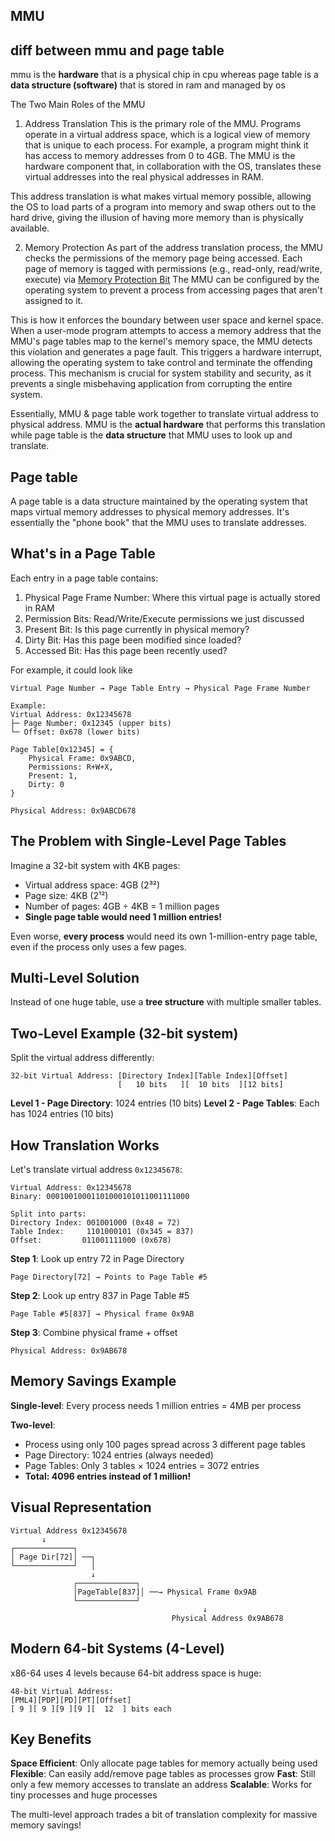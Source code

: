 ## MMU

## diff between mmu and page table
mmu is the **hardware** that is a physical chip in cpu whereas page table is a **data structure (software)** that is stored in ram and managed by os

The Two Main Roles of the MMU
1. Address Translation
This is the primary role of the MMU. Programs operate in a virtual address space, which is a logical view of memory that is unique to each process. For example, a program might think it has access to memory addresses from 0 to 4GB. The MMU is the hardware component that, in collaboration with the OS, translates these virtual addresses into the real physical addresses in RAM.

This address translation is what makes virtual memory possible, allowing the OS to load parts of a program into memory and swap others out to the hard drive, giving the illusion of having more memory than is physically available.

2. Memory Protection
As part of the address translation process, the MMU checks the permissions of the memory page being accessed. Each page of memory is tagged with permissions (e.g., read-only, read/write, execute) via [Memory Protection Bit](https://github.com/brian6484/CSKnowledge/blob/main/Operating%20System/Linux/Memory/Memory%20Protection%20Bit.md) The MMU can be configured by the operating system to prevent a process from accessing pages that aren't assigned to it.

This is how it enforces the boundary between user space and kernel space. When a user-mode program attempts to access a memory address that the MMU's page tables map to the kernel's memory space, the MMU detects this violation and generates a page fault. This triggers a hardware interrupt, allowing the operating system to take control and terminate the offending process. This mechanism is crucial for system stability and security, as it prevents a single misbehaving application from corrupting the entire system.

Essentially, MMU & page table work together to translate virtual address to physical address. MMU is the **actual hardware** that performs this translation while page table is the **data structure** that MMU uses to look up and translate.

## Page table
A page table is a data structure maintained by the operating system that maps virtual memory addresses to physical memory addresses. It's essentially the "phone book" that the MMU uses to translate addresses.

## What's in a Page Table
Each entry in a page table contains:
1) Physical Page Frame Number: Where this virtual page is actually stored in RAM
2) Permission Bits: Read/Write/Execute permissions we just discussed
3) Present Bit: Is this page currently in physical memory?
4) Dirty Bit: Has this page been modified since loaded?
5) Accessed Bit: Has this page been recently used?

For example, it could look like
```
Virtual Page Number → Page Table Entry → Physical Page Frame Number

Example:
Virtual Address: 0x12345678
├─ Page Number: 0x12345 (upper bits)
└─ Offset: 0x678 (lower bits)

Page Table[0x12345] = {
    Physical Frame: 0x9ABCD,
    Permissions: R+W+X,
    Present: 1,
    Dirty: 0
}

Physical Address: 0x9ABCD678
```
## The Problem with Single-Level Page Tables

Imagine a 32-bit system with 4KB pages:
- Virtual address space: 4GB (2³²)
- Page size: 4KB (2¹²)
- Number of pages: 4GB ÷ 4KB = 1 million pages
- **Single page table would need 1 million entries!**

Even worse, **every process** would need its own 1-million-entry page table, even if the process only uses a few pages.

## Multi-Level Solution

Instead of one huge table, use a **tree structure** with multiple smaller tables.

## Two-Level Example (32-bit system)

Split the virtual address differently:
```
32-bit Virtual Address: [Directory Index][Table Index][Offset]
                        [   10 bits   ][  10 bits  ][12 bits]
```

**Level 1 - Page Directory**: 1024 entries (10 bits)
**Level 2 - Page Tables**: Each has 1024 entries (10 bits)

## How Translation Works

Let's translate virtual address `0x12345678`:

```
Virtual Address: 0x12345678
Binary: 00010010001101000101011001111000

Split into parts:
Directory Index: 001001000 (0x48 = 72)
Table Index:     1101000101 (0x345 = 837) 
Offset:         011001111000 (0x678)
```

**Step 1**: Look up entry 72 in Page Directory
```
Page Directory[72] → Points to Page Table #5
```

**Step 2**: Look up entry 837 in Page Table #5
```
Page Table #5[837] → Physical frame 0x9AB
```

**Step 3**: Combine physical frame + offset
```
Physical Address: 0x9AB678
```

## Memory Savings Example

**Single-level**: Every process needs 1 million entries = 4MB per process

**Two-level**: 
- Process using only 100 pages spread across 3 different page tables
- Page Directory: 1024 entries (always needed)
- Page Tables: Only 3 tables × 1024 entries = 3072 entries
- **Total: 4096 entries instead of 1 million!**

## Visual Representation

```
Virtual Address 0x12345678
       ↓
┌─────────────┐
│ Page Dir[72]│ ──┐
└─────────────┘   │
                  ↓
              ┌─────────────┐
              │PageTable[837]│ ──→ Physical Frame 0x9AB
              └─────────────┘
                                           ↓
                                    Physical Address 0x9AB678
```

## Modern 64-bit Systems (4-Level)

x86-64 uses 4 levels because 64-bit address space is huge:
```
48-bit Virtual Address:
[PML4][PDP][PD][PT][Offset]
[ 9 ][ 9 ][9 ][9 ][  12  ] bits each
```

## Key Benefits

**Space Efficient**: Only allocate page tables for memory actually being used
**Flexible**: Can easily add/remove page tables as processes grow
**Fast**: Still only a few memory accesses to translate an address
**Scalable**: Works for tiny processes and huge processes

The multi-level approach trades a bit of translation complexity for massive memory savings!
